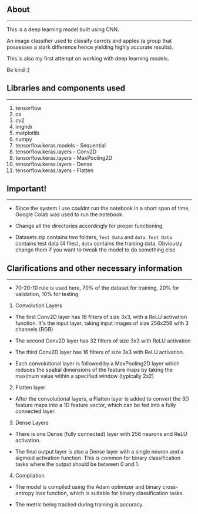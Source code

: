 ## About

---

This is a deep learning model built using CNN.

An image classifier used to classify carrots and apples (a group that possesses a stark difference hence yielding highly accurate results).

This is also my first attempt on working with deep learning models.

Be kind :)

## Libraries and components used

---

1. tensorflow
2. os
3. cv2
4. imghdr
5. matplotlib
6. numpy
7. tensorflow.keras.models - Sequential
8. tensorflow.keras.layers - Conv2D
9. tensorflow.keras.layers - MaxPooling2D
10. tensorflow.keras.layers - Dense
11. tensorflow.keras.layers - Flatten

## Important!

---

- Since the system I use couldnt run the notebook in a short span of time, Google Colab was used to run the notebook.

- Change all the directories accordingly for proper functioning.

- Datasets.zip contains two folders, `Test Data` and `data`. `Test Data` contains test data (4 files), `data` contains the training data. Obviously change them if you want to tweak the model to do something else

## Clarifications and other necessary information

---

- 70-20-10 rule is used here, 70% of the dataset for training, 20% for validation, 10% for testing

1. Convolution Layers

- The first Conv2D layer has 16 filters of size 3x3, with a ReLU activation function. It's the input layer, taking input images of size 256x256 with 3 channels (RGB)

- The second Conv2D layer has 32 filters of size 3x3 with ReLU activation

- The third Conv2D layer has 16 filters of size 3x3 with ReLU activation.

- Each convolutional layer is followed by a MaxPooling2D layer which reduces the spatial dimensions of the feature maps by taking the maximum value within a specified window (typically 2x2)

2. Flatten layer

- After the convolutional layers, a Flatten layer is added to convert the 3D feature maps into a 1D feature vector, which can be fed into a fully connected layer.

3. Dense Layers

- There is one Dense (fully connected) layer with 256 neurons and ReLU activation.

- The final output layer is also a Dense layer with a single neuron and a sigmoid activation function. This is common for binary classification tasks where the output should be between 0 and 1.

4. Compilation

- The model is compiled using the Adam optimizer and binary cross-entropy loss function, which is suitable for binary classification tasks.

- The metric being tracked during training is accuracy.
